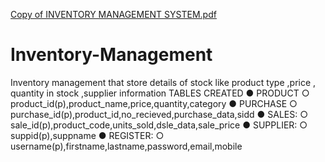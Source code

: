 [Copy of INVENTORY MANAGEMENT SYSTEM.pdf](https://github.com/aparnasj-sj/Inventory-Management/files/6796205/Copy.of.INVENTORY.MANAGEMENT.SYSTEM.pdf)
# Inventory-Management
Inventory management that store details of stock like product type ,price , quantity in stock ,supplier information 
TABLES CREATED
● PRODUCT
○ product_id(p),product_name,price,quantity,category
● PURCHASE
○ purchase_id(p),product_id,no_recieved,purchase_data,sidd
● SALES:
○ sale_id(p),product_code,units_sold,dsle_data,sale_price
● SUPPLIER:
○ suppid(p),suppname
● REGISTER:
○ username(p),firstname,lastname,password,email,mobile
